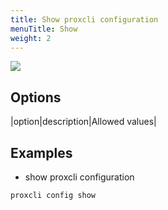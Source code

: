 ```yaml
---
title: Show proxcli configuration
menuTitle: Show
weight: 2
---
```


![](/images/proxcli_config_show_help.png)

## Options

|option|description|Allowed values|

## Examples

- show proxcli configuration

```bash
proxcli config show
```
